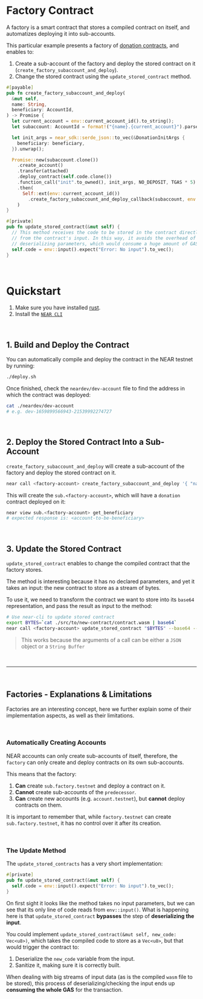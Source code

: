 # Factory Contract

A factory is a smart contract that stores a compiled contract on itself, and automatizes deploying it into
sub-accounts.

This particular example presents a factory of [donation contracts](https://github.com/near-examples/donation-rust),
and enables to:
1. Create a sub-account of the factory and deploy the stored contract on it (`create_factory_subaccount_and_deploy`).
2. Change the stored contract using the `update_stored_contract` method.

```rust
#[payable]
pub fn create_factory_subaccount_and_deploy(
  &mut self,
  name: String,
  beneficiary: AccountId,
) -> Promise {
  let current_account = env::current_account_id().to_string();
  let subaccount: AccountId = format!("{name}.{current_account}").parse().unwrap();

  let init_args = near_sdk::serde_json::to_vec(&DonationInitArgs {
    beneficiary: beneficiary,
  }).unwrap();

  Promise::new(subaccount.clone())
    .create_account()
    .transfer(attached)
    .deploy_contract(self.code.clone())
    .function_call("init".to_owned(), init_args, NO_DEPOSIT, TGAS * 5)
    .then(
      Self::ext(env::current_account_id())
        .create_factory_subaccount_and_deploy_callback(subaccount, env::predecessor_account_id(), attached),
    )
}

#[private]
pub fn update_stored_contract(&mut self) {
  // This method receives the code to be stored in the contract directly
  // from the contract's input. In this way, it avoids the overhead of
  // deserializing parameters, which would consume a huge amount of GAS
  self.code = env::input().expect("Error: No input").to_vec();
}
```

<br />

# Quickstart

1. Make sure you have installed [rust](https://rust.org/).
2. Install the [`NEAR CLI`](https://github.com/near/near-cli#setup)

<br />

## 1. Build and Deploy the Contract
You can automatically compile and deploy the contract in the NEAR testnet by running:

```bash
./deploy.sh
```

Once finished, check the `neardev/dev-account` file to find the address in which the contract was deployed:

```bash
cat ./neardev/dev-account
# e.g. dev-1659899566943-21539992274727
```

<br />

## 2. Deploy the Stored Contract Into a Sub-Account

`create_factory_subaccount_and_deploy` will create a sub-account of the factory and deploy the
stored contract on it.

```bash
near call <factory-account> create_factory_subaccount_and_deploy '{ "name": "sub", "beneficiary": "<account-to-be-beneficiary>"}' --deposit 1.24 --accountId <account-id> --gas 300000000000000
```

This will create the `sub.<factory-account>`, which will have a `donation` contract deployed on it:

```bash
near view sub.<factory-account> get_beneficiary
# expected response is: <account-to-be-beneficiary>
```

<br />

## 3. Update the Stored Contract
`update_stored_contract` enables to change the compiled contract that the factory stores.

The method is interesting because it has no declared parameters, and yet it takes
an input: the new contract to store as a stream of bytes.

To use it, we need to transform the contract we want to store into its `base64`
representation, and pass the result as input to the method:

```bash
# Use near-cli to update stored contract
export BYTES=`cat ./src/to/new-contract/contract.wasm | base64`
near call <factory-account> update_stored_contract "$BYTES" --base64 --accountId <factory-account> --gas 30000000000000
```

> This works because the arguments of a call can be either a `JSON` object or a `String Buffer`

<br>

---

<br>

## Factories - Explanations & Limitations

Factories are an interesting concept, here we further explain some of their implementation aspects,
as well as their limitations.  

<br>

### Automatically Creating Accounts
NEAR accounts can only create sub-accounts of itself, therefore, the `factory` can only create and
deploy contracts on its own sub-accounts. 

This means that the factory:
1. **Can** create `sub.factory.testnet` and deploy a contract on it.
2. **Cannot** create sub-accounts of the `predecessor`.
3. **Can** create new accounts (e.g. `account.testnet`), but **cannot** deploy contracts on them.

It is important to remember that, while `factory.testnet` can create `sub.factory.testnet`, it has
no control over it after its creation.

<br>

### The Update Method

The `update_stored_contracts` has a very short implementation:

```rust
#[private]
pub fn update_stored_contract(&mut self) {
  self.code = env::input().expect("Error: No input").to_vec();
}
```

On first sight it looks like the method takes no input parameters, but we can see that its only
line of code reads from `env::input()`. What is happening here is that `update_stored_contract`
**bypasses** the step of **deserializing the input**. 

You could implement `update_stored_contract(&mut self, new_code: Vec<u8>)`,
which takes the compiled code to store as a `Vec<u8>`, but that would trigger the contract to:
1. Deserialize the `new_code` variable from the input.
2. Sanitize it, making sure it is correctly built.

When dealing with big streams of input data (as is the compiled `wasm` file to be stored), this process
of deserializing/checking the input ends up **consuming the whole GAS** for the transaction.